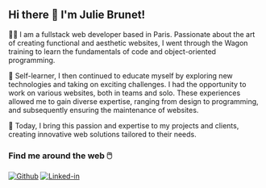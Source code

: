 <h2> Hi there 👋 I'm Julie Brunet! </h2>

<p>👩‍💻 I am a fullstack web developer based in Paris. Passionate about the art of creating functional and aesthetic websites, I went through the Wagon training to learn the fundamentals of code and object-oriented programming.</p>

<p>🌱 Self-learner, I then continued to educate myself by exploring new technologies and taking on exciting challenges. I had the opportunity to work on various websites, both in teams and solo. These experiences allowed me to gain diverse expertise, ranging from design to programming, and subsequently ensuring the maintenance of websites.</p>

<p>🚀 Today, I bring this passion and expertise to my projects and clients, creating innovative web solutions tailored to their needs.</p>

<h3>Find me around the web 🖱️</h3>

[![Github][Github]][Github-url]
[![Linked-in][Linked-in]][Linked-in-url]

[Github]: https://img.shields.io/badge/GitHub-100000?style=for-the-badge&logo=github&logoColor=white
[Github-url]: https://www.github.com/jlbrunet

[Linked-in]: https://img.shields.io/badge/LinkedIn-0077B5?style=for-the-badge&logo=linkedin&logoColor=white
[Linked-in-url]: https://www.linkedin.com/in/jbrunet-pro
